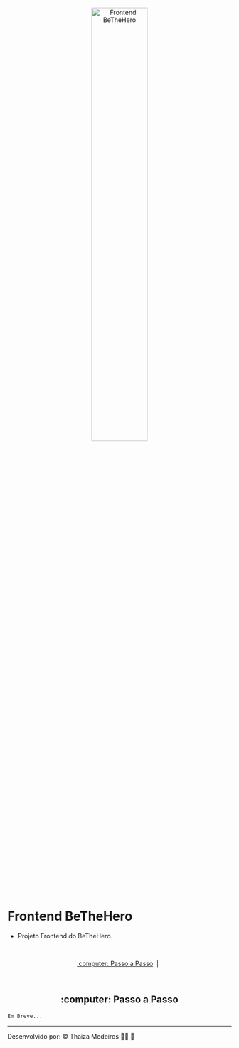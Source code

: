 <p align="center">
  <img src="../imagens/frontend.png" alt="Frontend BeTheHero" title="Frontend BeTheHero" style="vertical-align:top; margin:6px 4px;" width="50%">
</p><br />

# Frontend BeTheHero

- Projeto Frontend do BeTheHero.

<br />

<p align="center">
  <a href="#rodando"> :computer: Passo a Passo</a>&nbsp;&nbsp;|&nbsp;&nbsp;
</p>

<br />

<div id="rodando" align="center">
    <h2> :computer: Passo a Passo</h2>
</div>

```bash
Em Breve...
```

---

Desenvolvido por: :copyright: Thaiza Medeiros :woman_technologist: :purple_heart:
